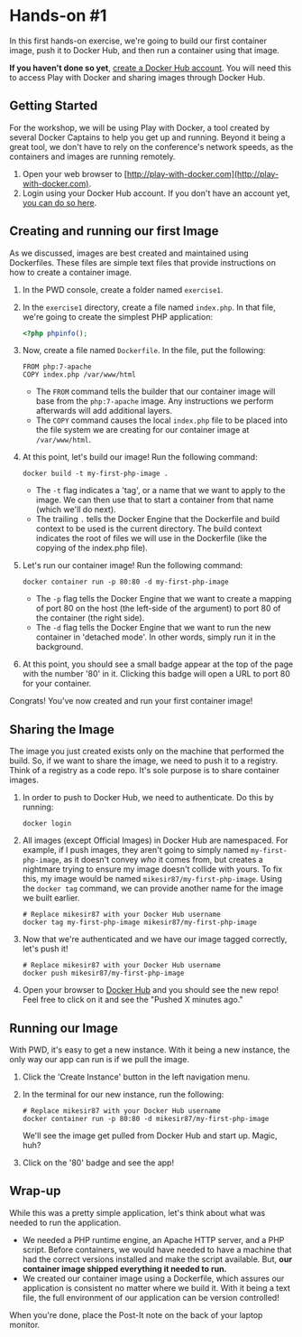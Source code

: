 # Hands-on #1

In this first hands-on exercise, we're going to build our first container image, push it to Docker Hub, and then run a container using that image.

**If you haven't done so yet**, [create a Docker Hub account](https://hub.docker.com/). You will need this to access Play with Docker and sharing images through Docker Hub.

## Getting Started

For the workshop, we will be using Play with Docker, a tool created by several Docker Captains to help you get up and running. Beyond it being a great tool, we don't have to rely on the conference's network speeds, as the containers and images are running remotely.

1. Open your web browser to [http://play-with-docker.com](http://play-with-docker.com).
2. Login using your Docker Hub account. If you don't have an account yet, [you can do so here](https://hub.docker.com).


## Creating and running our first Image

As we discussed, images are best created and maintained using Dockerfiles. These files are simple text files that provide instructions on how to create a container image.

1. In the PWD console, create a folder named `exercise1`.
2. In the `exercise1` directory, create a file named `index.php`. In that file, we're going to create the simplest PHP application:

    ```php
    <?php phpinfo();
    ```

3. Now, create a file named `Dockerfile`. In the file, put the following:

    ```
    FROM php:7-apache
    COPY index.php /var/www/html
    ```

   - The `FROM` command tells the builder that our container image will base from the `php:7-apache` image. Any instructions we perform afterwards will add additional layers.
   - The `COPY` command causes the local `index.php` file to be placed into the file system we are creating for our container image at `/var/www/html`.

4. At this point, let's build our image! Run the following command:

    ```
    docker build -t my-first-php-image .
    ```

    - The `-t` flag indicates a 'tag', or a name that we want to apply to the image. We can then use that to start a container from that name (which we'll do next).
    - The trailing `.` tells the Docker Engine that the Dockerfile and build context to be used is the current directory. The build context indicates the root of files we will use in the Dockerfile (like the copying of the index.php file).

5. Let's run our container image! Run the following command:

    ```
    docker container run -p 80:80 -d my-first-php-image
    ```

    - The `-p` flag tells the Docker Engine that we want to create a mapping of port 80 on the host (the left-side of the argument) to port 80 of the container (the right side). 
    - The `-d` flag tells the Docker Engine that we want to run the new container in 'detached mode'. In other words, simply run it in the background.

6. At this point, you should see a small badge appear at the top of the page with the number '80' in it. Clicking this badge will open a URL to port 80 for your container.

Congrats! You've now created and run your first container image!


## Sharing the Image

The image you just created exists only on the machine that performed the build. So, if we want to share the image, we need to push it to a registry. Think of a registry as a code repo. It's sole purpose is to share container images.

1. In order to push to Docker Hub, we need to authenticate. Do this by running:

    ```
    docker login
    ```

2. All images (except Official Images) in Docker Hub are namespaced. For example, if I push images, they aren't going to simply named `my-first-php-image`, as it doesn't convey _who_ it comes from, but creates a nightmare trying to ensure my image doesn't collide with yours. To fix this, my image would be named `mikesir87/my-first-php-image`. Using the `docker tag` command, we can provide another name for the image we built earlier.

    ```
    # Replace mikesir87 with your Docker Hub username
    docker tag my-first-php-image mikesir87/my-first-php-image
    ```

3. Now that we're authenticated and we have our image tagged correctly, let's push it!

    ```
    # Replace mikesir87 with your Docker Hub username
    docker push mikesir87/my-first-php-image
    ```

4. Open your browser to [Docker Hub](https://hub.docker.com) and you should see the new repo! Feel free to click on it and see the "Pushed X minutes ago."


## Running our Image

With PWD, it's easy to get a new instance. With it being a new instance, the only way our app can run is if we pull the image.

1. Click the 'Create Instance' button in the left navigation menu.
2. In the terminal for our new instance, run the following:

    ```
    # Replace mikesir87 with your Docker Hub username
    docker container run -p 80:80 -d mikesir87/my-first-php-image
    ```

    We'll see the image get pulled from Docker Hub and start up. Magic, huh?

3. Click on the '80' badge and see the app!


## Wrap-up

While this was a pretty simple application, let's think about what was needed to run the application. 

- We needed a PHP runtime engine, an Apache HTTP server, and a PHP script. Before containers, we would have needed to have a machine that had the correct versions installed and make the script available. But, **our container image shipped everything it needed to run.**
- We created our container image using a Dockerfile, which assures our application is consistent no matter where we build it. With it being a text file, the full environment of our application can be version controlled!

When you're done, place the Post-It note on the back of your laptop monitor.
